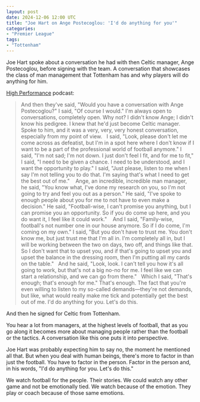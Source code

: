 ```yaml
---
layout: post
date: 2024-12-06 12:00 UTC
title: "Joe Hart on Ange Postecoglou: 'I'd do anything for you'"
categories:
- "Premier League"
tags:
- "Tottenham"
---
```


Joe Hart spoke about a conversation he had with then Celtic manager, Ange Postecoglou, before signing with the team. A conversation that showcases the class of man management that Tottenham has and why players will do anything for him.

<!---more--->

[High Performance](https://youtu.be/h9znECunHdU?si=LBnNRmHAHALzzsjK) podcast:

> And then they've said, "Would you have a conversation with Ange Postecoglou?" I said, "Of course I would." I'm always open to conversations, completely open. Why not? I didn't know Ange; I didn't know his pedigree. I knew that he'd just become Celtic manager. Spoke to him, and it was a very, very, very honest conversation, especially from my point of view.
> 
> I said, "Look, please don't let me come across as defeatist, but I'm in a spot here where I don't know if I want to be a part of the professional world of football anymore." I said, "I'm not sad; I'm not down. I just don't feel I fit, and for me to fit," I said, "I need to be given a chance. I need to be understood, and I want the opportunity to play." I said, "Just please, listen to me when I say I'm not telling you to do that. I'm saying that's what I need to get the best out of me." 
> 
> Ange, an incredible, incredible man manager, he said, "You know what, I've done my research on you, so I'm not going to try and feel you out as a person." He said, "I've spoke to enough people about you for me to not have to even make a decision." He said, "Football-wise, I can't promise you anything, but I can promise you an opportunity. So if you do come up here, and you do want it, I feel like it could work." 
> 
> And I said, "Family-wise, football's not number one in our house anymore. So if I do come, I'm coming on my own." I said, "But you don't have to trust me. You don't know me, but just trust me that I'm all in. I'm completely all in, but I will be working between the two on days, two off, and things like that. So I don't want that to upset you, and if that's going to upset you and upset the balance in the dressing room, then I'm putting all my cards on the table."
> 
> And he said, "Look, look. I can't tell you how it's all going to work, but that's not a big no-no for me. I feel like we can start a relationship, and we can go from there."
> 
> Which I said, "That's enough; that's enough for me." That's enough. The fact that you're even willing to listen to my so-called demands—they're not demands, but like, what would really make me tick and potentially get the best out of me. I'd do anything for you. Let's do this.

And then he signed for Celtic from Tottenham.

You hear a lot from managers, at the highest levels of football, that as you go along it becomes more about managing people rather than the football or the tactics. A conversation like this one puts it into perspective.

Joe Hart was probably expecting him to say no, the moment he mentioned all that. But when you deal with human beings, there's more to factor in than just the football. You have to factor in the person. Factor in the person and, in his words, "I'd do anything for you. Let's do this."

We watch football for the people. Their stories. We could watch any other game and not be emotionally tied. We watch because of the emotion. They play or coach because of those same emotions.